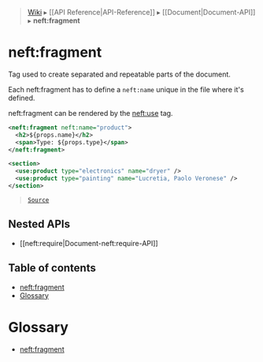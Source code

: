 > [Wiki](Home) ▸ [[API Reference|API-Reference]] ▸ [[Document|Document-API]] ▸ **neft:fragment**

# neft:fragment

Tag used to create separated and repeatable parts of the document.

Each neft:fragment has to define a `neft:name` unique in the file where it's defined.

neft:fragment can be rendered by the [neft:use](/Neft-io/neft/wiki/Document-neft:use-API#neftuse) tag.

```xml
<neft:fragment neft:name="product">
  <h2>${props.name}</h2>
  <span>Type: ${props.type}</span>
</neft:fragment>

<section>
  <use:product type="electronics" name="dryer" />
  <use:product type="painting" name="Lucretia, Paolo Veronese" />
</section>
```

> [`Source`](/Neft-io/neft/blob/564f8d734f4e3d2b9c5aa3d8f0b6cad0c8b3f9f0/src/document/file/parse/fragments.litcoffee#neftfragment)

## Nested APIs

* [[neft:require|Document-neft:require-API]]

## Table of contents
* [neft:fragment](#neftfragment)
* [Glossary](#glossary)

# Glossary

- [neft:fragment](#neftfragment)

